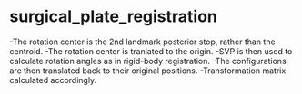 # surgical_plate_registration

-The rotation center is the 2nd landmark posterior stop, rather than the centroid.
-The rotation center is tranlated to the origin.
-SVP is then used to calculate rotation angles as in rigid-body registration.
-The configurations are then translated back to their original positions.
-Transformation matrix calculated accordingly.
